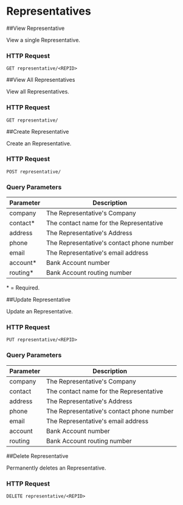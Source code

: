 # Representatives

##View Representative

View a single Representative.

### HTTP Request

`GET representative/<REPID>`

##View All Representatives

View all Representatives.

### HTTP Request

`GET representative/`

##Create Representative

Create an Representative.

### HTTP Request

`POST representative/`

### Query Parameters

Parameter | Description
--------- | -------
company | The Representative's Company
contact* | The contact name for the Representative
address | The Representative's Address
phone |  The Representative's contact phone number
email | The Representative's email address
account* | Bank Account number
routing* | Bank Account routing number

<aside class="notice">* = Required.</aside>

##Update Representative

Update an Representative.

### HTTP Request

`PUT representative/<REPID>`

### Query Parameters

Parameter | Description
--------- | -------
company | The Representative's Company
contact | The contact name for the Representative
address | The Representative's Address
phone |  The Representative's contact phone number
email | The Representative's email address
account | Bank Account number
routing | Bank Account routing number

##Delete Representative

Permanently deletes an Representative.

### HTTP Request

`DELETE representative/<REPID>`